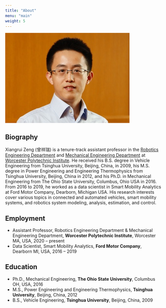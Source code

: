 ```yaml
---
title: "About"
menu: "main"
weight: 5
---
```


![Example image](/images/xz.jpg#center)


## Biography

Xiangrui Zeng (曾祥瑞) is a tenure-track assistant professor in the [Robotics Engineering Department](https://www.wpi.edu/academics/departments/robotics-engineering) and [Mechanical Engineering Department](https://www.wpi.edu/academics/departments/mechanical-engineering) at [Worcester Polytechnic Institute](https://www.wpi.edu). He received his B.S. degree in Vehicle Engineering from Tsinghua University, Beijing, China, in 2009, his M.S. degree in Power Engineering and Engineering Thermophysics from Tsinghua University, Beijing, China in 2012, and his Ph.D. in Mechanical Engineering from The Ohio State University, Columbus, Ohio USA in 2016. From 2016 to 2019, he worked as a data scientist in Smart Mobility Analytics at Ford Motor Company, Dearborn, Michigan USA. His research interests cover various topics in connected and automated vehicles, smart mobility systems, and robotics system modeling, analysis, estimation, and control. 

## Employment

* Assistant Professor, Robotics Engineering Department & Mechanical Engineering Department, **Worcester Polytechnic Institute**, Worcester MA, USA, 2020 – present
* Data Scientist, Smart Mobility Analytics, **Ford Motor Company**, Dearborn MI, USA, 2016 – 2019

## Education

* Ph.D., Mechanical Engineering, **The Ohio State University**, Columbus OH, USA, 2016
* M.S., Power Engineering and Engineering Thermophysics, **Tsinghua University**, Beijing, China, 2012
* B.S., Vehicle Engineering, **Tsinghua University**, Beijing, China, 2009









